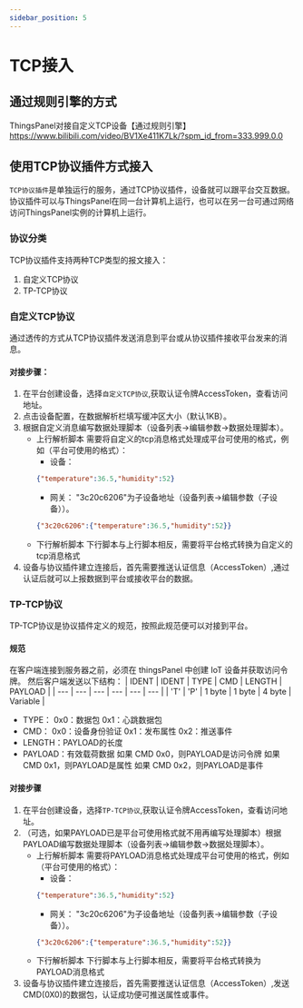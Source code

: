 ```yaml
---
sidebar_position: 5
---
```


# TCP接入

## 通过规则引擎的方式

ThingsPanel对接自定义TCP设备【通过规则引擎】  
https://www.bilibili.com/video/BV1Xe411K7Lk/?spm_id_from=333.999.0.0

## 使用TCP协议插件方式接入
`TCP协议插件`是单独运行的服务，通过TCP协议插件，设备就可以跟平台交互数据。协议插件可以与ThingsPanel在同一台计算机上运行，也可以在另一台可通过网络访问ThingsPanel实例的计算机上运行。

### 协议分类
TCP协议插件支持两种TCP类型的报文接入：
1. 自定义TCP协议
2. TP-TCP协议

### 自定义TCP协议
通过透传的方式从TCP协议插件发送消息到平台或从协议插件接收平台发来的消息。
#### 对接步骤：
1. 在平台创建设备，选择`自定义TCP协议`,获取认证令牌AccessToken，查看访问地址。
2. 点击设备配置，在数据解析栏填写缓冲区大小（默认1KB）。
3. 根据自定义消息编写数据处理脚本（设备列表->编辑参数->数据处理脚本）。
    - 上行解析脚本
        需要将自定义的tcp消息格式处理成平台可使用的格式，例如（平台可使用的格式）：
        - 设备：
        ```json
        {"temperature":36.5,"humidity":52}
        ```
        - 网关：
        "3c20c6206"为子设备地址（设备列表->编辑参数（子设备））。
        ```json
        {"3c20c6206":{"temperature":36.5,"humidity":52}}
        ```
    - 下行解析脚本
        下行脚本与上行脚本相反，需要将平台格式转换为自定义的tcp消息格式
4. 设备与协议插件建立连接后，首先需要推送认证信息（AccessToken）,通过认证后就可以上报数据到平台或接收平台的数据。

### TP-TCP协议
TP-TCP协议是协议插件定义的规范，按照此规范便可以对接到平台。
#### 规范
在客户端连接到服务器之前，必须在 thingsPanel 中创建 IoT 设备并获取访问令牌。 然后客户端发送以下结构：
|  IDENT  |  IDENT  |     TYPE       |  CMD     |  LENGTH  |     PAYLOAD    |
| --- | --- | --- | --- | --- | --- |
|   'T'   |  'P'    |       1 byte   |  1 byte  | 4 byte   |     Variable   |

- TYPE：
    0x0：数据包
    0x1：心跳数据包
- CMD：
    0x0：设备身份验证
    0x1：发布属性
    0x2：推送事件
- LENGTH：PAYLOAD的长度
- PAYLOAD：有效载荷数据
    如果 CMD 0x0，则PAYLOAD是访问令牌
    如果 CMD 0x1，则PAYLOAD是属性
    如果 CMD 0x2，则PAYLOAD是事件

#### 对接步骤
1. 在平台创建设备，选择`TP-TCP协议`,获取认证令牌AccessToken，查看访问地址。
2. （可选，如果PAYLOAD已是平台可使用格式就不用再编写处理脚本）根据PAYLOAD编写数据处理脚本（设备列表->编辑参数->数据处理脚本）。
    - 上行解析脚本
        需要将PAYLOAD消息格式处理成平台可使用的格式，例如（平台可使用的格式）：
        - 设备：
        ```json
        {"temperature":36.5,"humidity":52}
        ```
        - 网关：
        "3c20c6206"为子设备地址（设备列表->编辑参数（子设备））。
        ```json
        {"3c20c6206":{"temperature":36.5,"humidity":52}}
        ```
    - 下行解析脚本
        下行脚本与上行脚本相反，需要将平台格式转换为PAYLOAD消息格式
4. 设备与协议插件建立连接后，首先需要推送认证信息（AccessToken）,发送CMD(0X0)的数据包，认证成功便可推送属性或事件。
